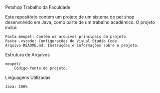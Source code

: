 Petshop Trabalho da Faculdade

Este repositório contém um projeto de um sistema de pet shop desenvolvido em Java, como parte de um trabalho acadêmico. O projeto inclui:

    Pasta meupet: Contém os arquivos principais do projeto.
    Pasta .vscode: Configurações do Visual Studio Code.
    Arquivo README.md: Instruções e informações sobre o projeto.

Estrutura de Arquivos

    meupet/
        Código-fonte do projeto.

Linguagens Utilizadas

    Java: 100%
